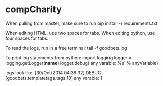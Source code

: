 compCharity
===========

When pulling from master, make sure to run
pip install -r requirements.txt

When editing HTML, use two spaces for tabs.
When editing python, use four spaces for tabs.

To read the logs, run in a free terminal:
tail -f goodbets.log

To print log statements from python:
import logging
logger = logging.getLogger(__name__)
logger.debug('any varable: %s' % anyVariable)

logs look like:
[30/Oct/2014 04:36:32] DEBUG [goodbets.templatetags.tags:10] any varable: 1

